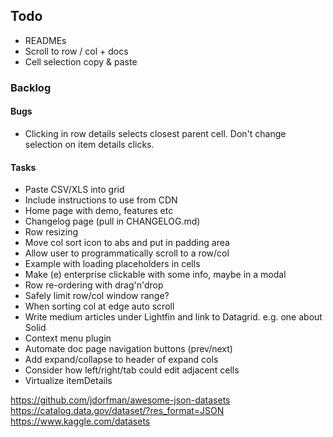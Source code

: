 ## Todo

- READMEs
- Scroll to row / col + docs
- Cell selection copy & paste

### Backlog

#### Bugs

- Clicking in row details selects closest parent cell. Don't change selection on item details clicks.

#### Tasks

- Paste CSV/XLS into grid
- Include instructions to use from CDN
- Home page with demo, features etc
- Changelog page (pull in CHANGELOG.md)
- Row resizing
- Move col sort icon to abs and put in padding area
- Allow user to programmatically scroll to a row/col
- Example with loading placeholders in cells
- Make (e) enterprise clickable with some info, maybe in a modal
- Row re-ordering with drag'n'drop
- Safely limit row/col window range?
- When sorting col at edge auto scroll
- Write medium articles under Lightfin and link to Datagrid. e.g. one about Solid
- Context menu plugin
- Automate doc page navigation buttons (prev/next)
- Add expand/collapse to header of expand cols
- Consider how left/right/tab could edit adjacent cells
- Virtualize itemDetails

https://github.com/jdorfman/awesome-json-datasets
https://catalog.data.gov/dataset/?res_format=JSON
https://www.kaggle.com/datasets
